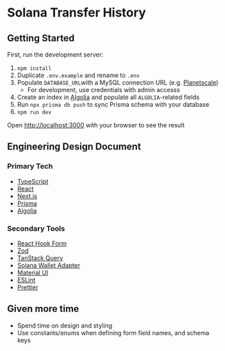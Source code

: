 # Solana Transfer History

## Getting Started

First, run the development server:

1. `npm install`
2. Duplicate `.env.example` and rename to `.env`
3. Populate `DATABASE_URL`with a MySQL connection URL (e.g. [Planetscale](https://planetscale.com/))
   - For development, use credentials with admin accesss
4. Create an index in [Algolia](https://www.algolia.com/) and populate all `ALGOLIA`-related fields
5. Run `npx prisma db push` to sync Prisma schema with your database
6. `npm run dev`

Open [http://localhost:3000](http://localhost:3000) with your browser to see the result

## Engineering Design Document

### Primary Tech

- [TypeScript](https://www.typescriptlang.org/)
- [React](https://react.dev/)
- [Next.js](https://nextjs.org/)
- [Prisma](https://www.prisma.io/)
- [Algolia](https://www.algolia.com/)

### Secondary Tools

- [React Hook Form](https://react-hook-form.com/)
- [Zod](https://zod.dev/)
- [TanStack Query](https://tanstack.com/query/latest)
- [Solana Wallet Adapter](https://github.com/solana-labs/wallet-adapter)
- [Material UI](https://mui.com/)
- [ESLint](https://eslint.org/)
- [Prettier](https://prettier.io/)

## Given more time

- Spend time on design and styling
- Use constants/enums when defining form field names, and schema keys
